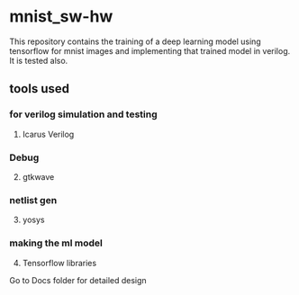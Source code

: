 # mnist_sw-hw
This repository contains the training of a  deep learning model using tensorflow for mnist images and implementing that trained model in verilog. It is tested also.

## tools used

### for verilog simulation and testing
1.  Icarus Verilog

### Debug
2.  gtkwave

### netlist gen
3.  yosys

### making the ml model
4.  Tensorflow libraries

Go to Docs folder for detailed design



